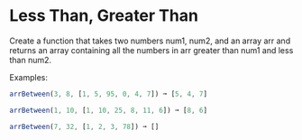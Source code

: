 
# Less Than, Greater Than

Create a function that takes two numbers num1, num2, and an array arr and returns an array containing all the numbers in arr greater than num1 and less than num2.

Examples:

```javascript
arrBetween(3, 8, [1, 5, 95, 0, 4, 7]) ➞ [5, 4, 7]

arrBetween(1, 10, [1, 10, 25, 8, 11, 6]) ➞ [8, 6]

arrBetween(7, 32, [1, 2, 3, 78]) ➞ []
```
